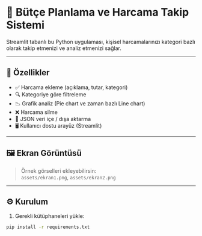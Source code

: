# 💸 Bütçe Planlama ve Harcama Takip Sistemi

Streamlit tabanlı bu Python uygulaması, kişisel harcamalarınızı kategori bazlı olarak takip etmenizi ve analiz etmenizi sağlar.

---

## 🚀 Özellikler

- ✅ Harcama ekleme (açıklama, tutar, kategori)
- 🔍 Kategoriye göre filtreleme
- 📉 Grafik analiz (Pie chart ve zaman bazlı Line chart)
- ❌ Harcama silme
- 🔄 JSON veri içe / dışa aktarma
- 🖥️ Kullanıcı dostu arayüz (Streamlit)

---

## 🖼️ Ekran Görüntüsü

> Örnek görselleri ekleyebilirsin:  
> `assets/ekran1.png`, `assets/ekran2.png`

---

## ⚙️ Kurulum

1. Gerekli kütüphaneleri yükle:
```bash
pip install -r requirements.txt
